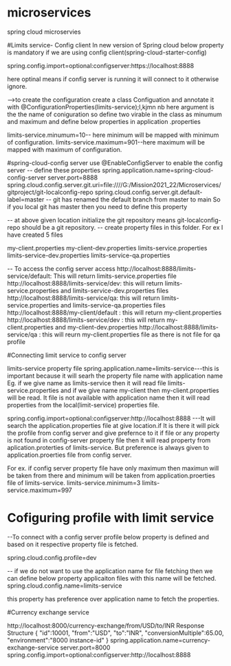 # microservices
spring cloud microservies

#Limits service- Config client
In new version of Spring cloud below property is mandatory if we are using config client(spring-cloud-starter-config)

spring.config.import=optional:configserver:https://localhost:8888

here optinal means if config server is running it will connect to it otherwise ignore.

-->to create the configuration create a class Configuation and annotate it with 
@ConfigurationProperties(limits-service);l,kjmn nb
here argument is the the name of coniguration so define two virable in the class as minumum and maximum and define below properties in application .properties

limits-service.minumum=10-- here minimum will be mapped with minimum of configuration.
limits-service.maximum=901--here maximum will be mapped with maximum of configuration.

#spring-cloud-config server
use @EnableConfigServer to enable the config server
-- define these properties
spring.application.name=spring-cloud-config-server
server.port=8888
spring.cloud.config.server.git.uri=file:////G:/Mission2021_22/Microservices/gitproject/git-localconfig-repo
spring.cloud.config.server.git.default-label=master -- git has renamed the default branch from master to main So if you local git has master then you need to define this property

-- at above given location initialize the git repository means git-localconfig-repo should be a git repository.
-- create property files in this folder. For ex I have created 5 files

my-client.properties
my-client-dev.properties
limits-service.properties
limits-service-dev.properties
limits-service-qa.properties

-- To access the config server access 
http://localhost:8888/limits-service/default: This will return limits-service.properties file
http://localhost:8888/limits-service/dev: this will return limits-service.properties and limits-service-dev.properties files
http://localhost:8888/limits-service/qa: this will return limits-service.properties and limits-service-qa.properties files
http://localhost:8888/my-client/default : this will return my-client.properties 
http://localhost:8888/limits-service/dev : this will return my-client.properties and my-client-dev.properties
http://localhost:8888/limits-service/qa : this will reurn my-client.properties file as there is not file for qa profile

#Connecting limit service to config server

limits-service property file
spring.application.name=limits-service---this is important because it will searh the property file name with application name
Eg. if we give name as limits-service then it will read file limits-service.properties and if we give name my-client then my-client.properties will be read. It file is not available with application name then it will read properties from the local(limit-service) properties file.

spring.config.import=optional:configserver:http://localhost:8888 ---It will search the application.properties file at give location.if It is there it will pick the profile from config server and give prefernce to it if file or any property is not found in config-server property file then it will read property from aplication.proterties of limits-service. But preference is always given to application.proerties file from config server.

For ex. if config server property file have only maximum then maximun will be taken from there and minimum will be taken from application.proerties file of limits-service.
limits-service.minimum=3
limits-service.maximum=997

# Cofiguring profile with limit service
--To connect with a config server profile below property is defined and based on it respective property file is fetched.

spring.cloud.config.profile=dev

-- if we do not want to use the application name for file fetching then we can define below property applicaiton files with this name will be fetched.
spring.cloud.config.name=limits-service

this property has preference over application name to fetch the properties.

#Currency exchange service

http://localhost:8000/currency-exchange/from/USD/to/INR
Response Structure
{
   "id":10001,
   "from":"USD",
   "to":"INR",
   "conversionMultiple":65.00,
   "environment":"8000 instance-id"
}
spring.application.name=currency-exchange-service
server.port=8000
spring.config.import=optional:configserver:http://localhost:8888